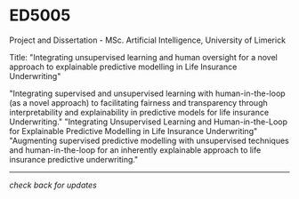 # ED5005
Project and Dissertation - MSc. Artificial Intelligence, University of Limerick

Title: "Integrating unsupervised learning and human oversight for a novel approach to explainable predictive modelling in Life Insurance Underwriting"

"Integrating supervised and unsupervised learning with human-in-the-loop (as a novel approach) to facilitating fairness and transparency through interpretability and explainability in predictive models for life insurance Underwriting."
"Integrating Unsupervised Learning and Human-in-the-Loop for Explainable Predictive Modelling in Life Insurance Underwriting"
"Augmenting supervised predictive modelling with unsupervised techniques and human-in-the-loop for an inherently explainable approach to life insurance predictive underwriting."

---





_check back for updates_

